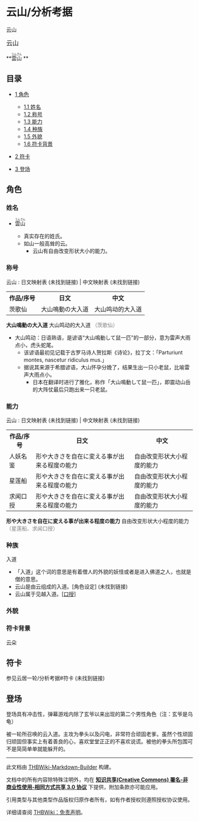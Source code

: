 # 云山/分析考据

<!-- source html: G:\repos\THBWiki-Markdown-Builder\THBWikiMarkdown\Temp\main\4\4f\ns0%3A%E4%BA%91%E5%B1%B1%2F%E5%88%86%E6%9E%90%E8%80%83%E6%8D%AE.html -->

云山

  
<big>云山</big>  

 **<ruby lang="ja"><rb>雲山</rb><rp> (</rp><rt>うんざん</rt><rp>) </rp></ruby>
** 
  

## 目录

- [1 角色](#角色)

  - [1.1 姓名](#姓名)
  - [1.2 称号](#称号)
  - [1.3 能力](#能力)
  - [1.4 种族](#种族)
  - [1.5 外貌](#外貌)
  - [1.6 符卡背景](#符卡背景)



- [2 符卡](#符卡)
- [3 登场](#登场)




## 角色
### 姓名
- <ruby lang="ja"><rb>雲山</rb><rp> (</rp><rt>うんざん</rt><rp>) </rp></ruby>

  - 真实存在的姓氏。
  - 如山一般高耸的云。
    - 云山有自由改变形状大小的能力。



### 称号
云山
: 日文映射表 (未找到链接) | 中文映射表 (未找到链接)


<table><tbody><tr><th align="center">作品/序号</th><th align="center">日文</th><th align="center">中文</th></tr><tr><td>茨歌仙</td><td>大山鳴動の大入道</td><td>大山鸣动的大入道</td></tr>
</tbody></table>


  
 **大山鳴動の大入道**  大山鸣动的大入道 <font color="#808080">（茨歌仙）</font>
  

- 大山鸣动：日语熟语，是谚语“大山鳴動して鼠一匹”的一部分，意为雷声大雨点小，虎头蛇尾。
  - 该谚语最初见记载于古罗马诗人贺拉斯《诗论》，拉丁文：「Parturiunt montes, nascetur ridiculus mus.」
  - 据说其来源于希腊谚语，大山怀孕分娩了，结果生出一只小老鼠，比喻雷声大雨点小。
    - 日本在翻译时进行了雅化，称作「大山鳴動して鼠一匹」，即震动山岳的大阵仗最后只跑出来一只老鼠。



### 能力
云山
: 日文映射表 (未找到链接) | 中文映射表 (未找到链接)


<table><tbody><tr><th align="center">作品/序号</th><th align="center">日文</th><th align="center">中文</th></tr><tr><td>人妖名鉴</td><td>形や大きさを自在に変える事が出来る程度の能力</td><td>自由改变形状大小程度的能力</td></tr><tr><td>星莲船</td><td>形や大きさを自在に変える事が出来る程度の能力</td><td>自由改变形状大小程度的能力</td></tr><tr><td>求闻口授</td><td>形や大きさを自在に変える事が出来る程度の能力</td><td>自由改变形状大小程度的能力</td></tr>
</tbody></table>


  
 **形や大きさを自在に変える事が出来る程度の能力**  自由改变形状大小程度的能力 <font color="#808080">（星莲船、求闻口授）</font>
  

### 种族
  
入道
  

- 「入道」这个词的意思是有着僧人的外貌的妖怪或者是进入佛道之人，也就是僧的意思。
- 云山是由云组成的入道。&#91;角色设定&#93; (未找到链接)
- 云山属于见越入道。[&#91;口授&#93;](./东方求闻口授-云居一轮&云山-中日对照.md)

### 外貌
### 符卡背景
  
云朵
  

## 符卡
  
参见云居一轮/分析考据#符卡 (未找到链接)
  

## 登场
  
登场具有冲击性，弹幕游戏内除了玄爷以来出现的第二个男性角色（注：玄爷是乌龟）　　
  
  
被一轮所召唤的云入道。主攻为拳头以及闪电，非常符合顽固老爹。虽然个性顽固归顽固但事实上有着善良的心，喜欢堂堂正正的不喜欢说谎。被他的拳头所包围可不是简简单单就能躲开的。
  





---

此文档由 [THBWiki-Markdown-Builder](https://github.com/Delsin-Yu/THBWiki-Markdown-Builder) 构建。

文档中的所有内容除特殊注明外，均在 [**知识共享(Creative Commons) 署名-非商业性使用-相同方式共享 3.0 协议**](https://creativecommons.org/licenses/by-sa/3.0/deed.zh-hans) 下提供，附加条款亦可能应用。

引用类型与其他类型作品版权归原作者所有，如有作者授权则遵照授权协议使用。

详细请查阅 [THBWiki：免责声明](https://thbwiki.cc/THBWiki:%E5%85%8D%E8%B4%A3%E5%A3%B0%E6%98%8E)。

